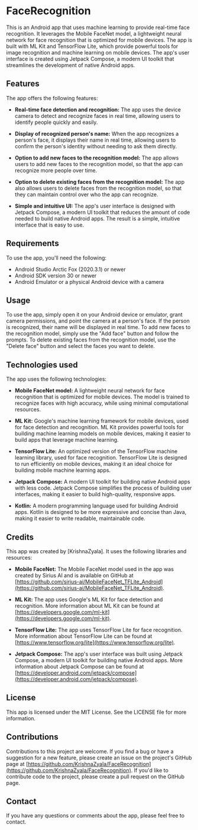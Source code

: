 # FaceRecognition

This is an Android app that uses machine learning to provide real-time face recognition. It leverages the Mobile FaceNet model, a lightweight neural network for face recognition that is optimized for mobile devices. The app is built with ML Kit and TensorFlow Lite, which provide powerful tools for image recognition and machine learning on mobile devices. The app's user interface is created using Jetpack Compose, a modern UI toolkit that streamlines the development of native Android apps.

## Features

The app offers the following features:

- **Real-time face detection and recognition:** The app uses the device camera to detect and recognize faces in real time, allowing users to identify people quickly and easily.

- **Display of recognized person's name:** When the app recognizes a person's face, it displays their name in real time, allowing users to confirm the person's identity without needing to ask them directly.

- **Option to add new faces to the recognition model:** The app allows users to add new faces to the recognition model, so that the app can recognize more people over time.

- **Option to delete existing faces from the recognition model:** The app also allows users to delete faces from the recognition model, so that they can maintain control over who the app can recognize.

- **Simple and intuitive UI:** The app's user interface is designed with Jetpack Compose, a modern UI toolkit that reduces the amount of code needed to build native Android apps. The result is a simple, intuitive interface that is easy to use.

## Requirements

To use the app, you'll need the following:

- Android Studio Arctic Fox (2020.3.1) or newer
- Android SDK version 30 or newer
- Android Emulator or a physical Android device with a camera

## Usage

To use the app, simply open it on your Android device or emulator, grant camera permissions, and point the camera at a person's face. If the person is recognized, their name will be displayed in real time. To add new faces to the recognition model, simply use the "Add face" button and follow the prompts. To delete existing faces from the recognition model, use the "Delete face" button and select the faces you want to delete.

## Technologies used

The app uses the following technologies:

- **Mobile FaceNet model:** A lightweight neural network for face recognition that is optimized for mobile devices. The model is trained to recognize faces with high accuracy, while using minimal computational resources.

- **ML Kit:** Google's machine learning framework for mobile devices, used for face detection and recognition. ML Kit provides powerful tools for building machine learning models on mobile devices, making it easier to build apps that leverage machine learning.

- **TensorFlow Lite:** An optimized version of the TensorFlow machine learning library, used for face recognition. TensorFlow Lite is designed to run efficiently on mobile devices, making it an ideal choice for building mobile machine learning apps.

- **Jetpack Compose:** A modern UI toolkit for building native Android apps with less code. Jetpack Compose simplifies the process of building user interfaces, making it easier to build high-quality, responsive apps.

- **Kotlin:** A modern programming language used for building Android apps. Kotlin is designed to be more expressive and concise than Java, making it easier to write readable, maintainable code.

## Credits

This app was created by [KrishnaZyala]. It uses the following libraries and resources:

- **Mobile FaceNet:** The Mobile FaceNet model used in the app was created by Sirius AI and is available on GitHub at [https://github.com/sirius-ai/MobileFaceNet_TFLite_Android](https://github.com/sirius-ai/MobileFaceNet_TFLite_Android).

- **ML Kit:** The app uses Google's ML Kit for face detection and recognition. More information about ML Kit can be found at [https://developers.google.com/ml-kit](https://developers.google.com/ml-kit).

- **TensorFlow Lite:** The app uses TensorFlow Lite for face recognition. More information about TensorFlow Lite can be found at [https://www.tensorflow.org/lite](https://www.tensorflow.org/lite).

- **Jetpack Compose:** The app's user interface was built using Jetpack Compose, a modern UI toolkit for building native Android apps. More information about Jetpack Compose can be found at [https://developer.android.com/jetpack/compose](https://developer.android.com/jetpack/compose).

## License

This app is licensed under the MIT License. See the LICENSE file for more information.

## Contributions

Contributions to this project are welcome. If you find a bug or have a suggestion for a new feature, please create an issue on the project's GitHub page at [https://github.com/KrishnaZyala/FaceRecognition](https://github.com/KrishnaZyala/FaceRecognition). If you'd like to contribute code to the project, please create a pull request on the GitHub page. 

## Contact

If you have any questions or comments about the app, please feel free to contact.
